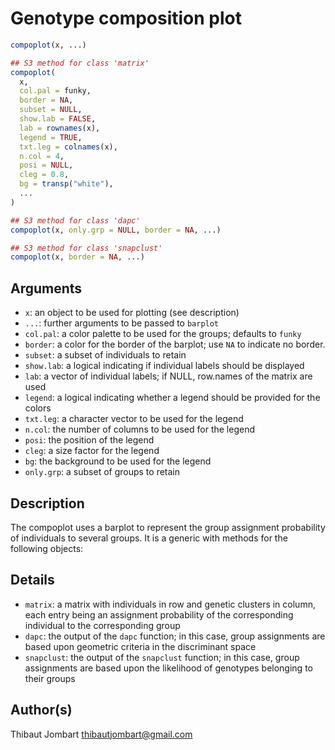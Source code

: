 # Genotype composition plot

```r
compoplot(x, ...)

## S3 method for class 'matrix'
compoplot(
  x,
  col.pal = funky,
  border = NA,
  subset = NULL,
  show.lab = FALSE,
  lab = rownames(x),
  legend = TRUE,
  txt.leg = colnames(x),
  n.col = 4,
  posi = NULL,
  cleg = 0.8,
  bg = transp("white"),
  ...
)

## S3 method for class 'dapc'
compoplot(x, only.grp = NULL, border = NA, ...)

## S3 method for class 'snapclust'
compoplot(x, border = NA, ...)
```

## Arguments

- `x`: an object to be used for plotting (see description)
- `...`: further arguments to be passed to `barplot`
- `col.pal`: a color palette to be used for the groups; defaults to `funky`
- `border`: a color for the border of the barplot; use `NA` to indicate no border.
- `subset`: a subset of individuals to retain
- `show.lab`: a logical indicating if individual labels should be displayed
- `lab`: a vector of individual labels; if NULL, row.names of the matrix are used
- `legend`: a logical indicating whether a legend should be provided for the colors
- `txt.leg`: a character vector to be used for the legend
- `n.col`: the number of columns to be used for the legend
- `posi`: the position of the legend
- `cleg`: a size factor for the legend
- `bg`: the background to be used for the legend
- `only.grp`: a subset of groups to retain

## Description

The compoplot uses a barplot to represent the group assignment probability of individuals to several groups. It is a generic with methods for the following objects:

## Details

 * `matrix`: a matrix with individuals in row and genetic clusters in column, each entry being an assignment probability of the corresponding individual to the corresponding group
 * `dapc`: the output of the `dapc` function; in this case, group assignments are based upon geometric criteria in the discriminant space
 * `snapclust`: the output of the `snapclust` function; in this case, group assignments are based upon the likelihood of genotypes belonging to their groups

## Author(s)

Thibaut Jombart thibautjombart@gmail.com



